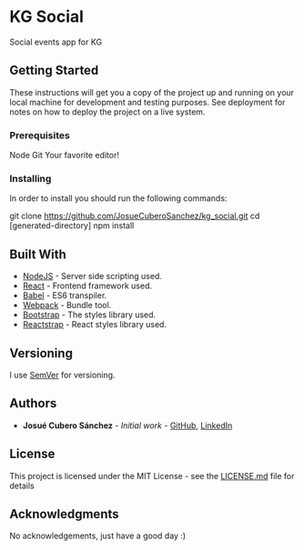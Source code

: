 # KG Social

Social events app for KG

## Getting Started

These instructions will get you a copy of the project up and running on your local machine for development and testing purposes. See deployment for notes on how to deploy the project on a live system.

### Prerequisites

Node
Git
Your favorite editor!

### Installing

In order to install you should run the following commands:

git clone https://github.com/JosueCuberoSanchez/kg_social.git
cd [generated-directory]
npm install

## Built With

* [NodeJS](https://reactjs.org/) - Server side scripting used.
* [React](https://reactjs.org/) - Frontend framework used.
* [Babel](https://reactjs.org/) - ES6 transpiler.
* [Webpack](https://reactjs.org/) - Bundle tool.
* [Bootstrap](https://getbootstrap.com/) - The styles library used.
* [Reactstrap](https://reactjs.org/) - React styles library used.

## Versioning

I use [SemVer](http://semver.org/) for versioning.

## Authors

* **Josué Cubero Sánchez** - *Initial work* - [GitHub](https://github.com/JosueCuberoSanchez), [LinkedIn](https://www.linkedin.com/in/josuecuberosanchez/)

## License

This project is licensed under the MIT License - see the [LICENSE.md](LICENSE.md) file for details

## Acknowledgments

No acknowledgements, just have a good day :)